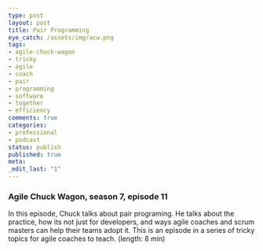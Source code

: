 ```yaml
---
type: post
layout: post
title: Pair Programming
eye_catch: /assets/img/acw.png
tags:
- agile-chuck-wagon
- tricky
- agile
- coach
- pair
- programming
- software
- together
- efficiency
comments: true
categories:
- professional
- podcast
status: publish
published: true
meta:
_edit_last: "1"
---
```


### Agile Chuck Wagon, season 7, episode 11

In this episode, Chuck talks about pair programing. He talks about the practice, how its not just for developers, and ways agile coaches and scrum masters can help their teams adopt it. This is an episode in a series of tricky topics for agile coaches to teach. (length: 8 min)

